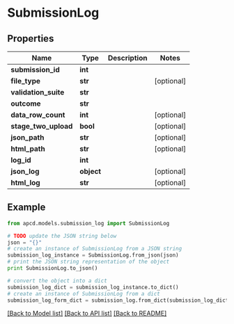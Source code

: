 # SubmissionLog


## Properties

Name | Type | Description | Notes
------------ | ------------- | ------------- | -------------
**submission_id** | **int** |  | 
**file_type** | **str** |  | [optional] 
**validation_suite** | **str** |  | 
**outcome** | **str** |  | 
**data_row_count** | **int** |  | [optional] 
**stage_two_upload** | **bool** |  | [optional] 
**json_path** | **str** |  | [optional] 
**html_path** | **str** |  | [optional] 
**log_id** | **int** |  | 
**json_log** | **object** |  | [optional] 
**html_log** | **str** |  | [optional] 

## Example

```python
from apcd.models.submission_log import SubmissionLog

# TODO update the JSON string below
json = "{}"
# create an instance of SubmissionLog from a JSON string
submission_log_instance = SubmissionLog.from_json(json)
# print the JSON string representation of the object
print SubmissionLog.to_json()

# convert the object into a dict
submission_log_dict = submission_log_instance.to_dict()
# create an instance of SubmissionLog from a dict
submission_log_form_dict = submission_log.from_dict(submission_log_dict)
```
[[Back to Model list]](../README.md#documentation-for-models) [[Back to API list]](../README.md#documentation-for-api-endpoints) [[Back to README]](../README.md)


